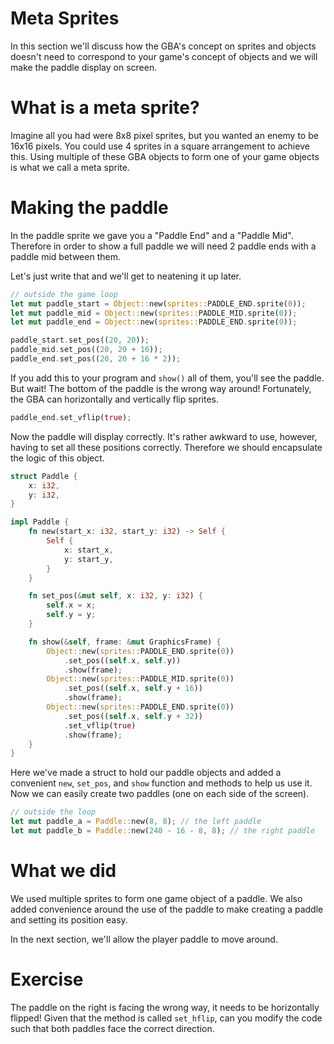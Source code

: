 # Meta Sprites

In this section we'll discuss how the GBA's concept on sprites and objects
doesn't need to correspond to your game's concept of objects and we will make
the paddle display on screen.

# What is a meta sprite?

Imagine all you had were 8x8 pixel sprites, but you wanted an enemy to be 16x16
pixels. You could use 4 sprites in a square arrangement to achieve this. Using
multiple of these GBA objects to form one of your game objects is what we call a
meta sprite.

# Making the paddle

In the paddle sprite we gave you a "Paddle End" and a "Paddle Mid". Therefore in
order to show a full paddle we will need 2 paddle ends with a paddle mid between
them.

Let's just write that and we'll get to neatening it up later.

```rust
// outside the game loop
let mut paddle_start = Object::new(sprites::PADDLE_END.sprite(0));
let mut paddle_mid = Object::new(sprites::PADDLE_MID.sprite(0));
let mut paddle_end = Object::new(sprites::PADDLE_END.sprite(0));

paddle_start.set_pos((20, 20));
paddle_mid.set_pos((20, 20 + 16));
paddle_end.set_pos((20, 20 + 16 * 2));
```

If you add this to your program and `show()` all of them, you'll see the paddle. But wait! The bottom of
the paddle is the wrong way around! Fortunately, the GBA can horizontally and vertically flip sprites.

```rust
paddle_end.set_vflip(true);
```

Now the paddle will display correctly. It's rather awkward to use, however, having to set all these positions correctly. Therefore we should encapsulate the logic of this object.

```rust
struct Paddle {
    x: i32,
    y: i32,
}

impl Paddle {
    fn new(start_x: i32, start_y: i32) -> Self {
        Self {
            x: start_x,
            y: start_y,
        }
    }

    fn set_pos(&mut self, x: i32, y: i32) {
        self.x = x;
        self.y = y;
    }

    fn show(&self, frame: &mut GraphicsFrame) {
        Object::new(sprites::PADDLE_END.sprite(0))
            .set_pos((self.x, self.y))
            .show(frame);
        Object::new(sprites::PADDLE_MID.sprite(0))
            .set_pos((self.x, self.y + 16))
            .show(frame);
        Object::new(sprites::PADDLE_END.sprite(0))
            .set_pos((self.x, self.y + 32))
            .set_vflip(true)
            .show(frame);
    }
}
```

Here we've made a struct to hold our paddle objects and added a convenient
`new`, `set_pos`, and `show` function and methods to help us use it. Now we
can easily create two paddles (one on each side of the screen).

```rust
// outside the loop
let mut paddle_a = Paddle::new(8, 8); // the left paddle
let mut paddle_b = Paddle::new(240 - 16 - 8, 8); // the right paddle
```

# What we did

We used multiple sprites to form one game object of a paddle. We also added
convenience around the use of the paddle to make creating a paddle and setting
its position easy.

In the next section, we'll allow the player paddle to move around.

# Exercise

The paddle on the right is facing the wrong way, it needs to be horizontally
flipped! Given that the method is called `set_hflip`, can you modify the code
such that both paddles face the correct direction.
